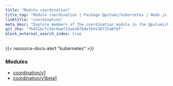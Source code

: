```yaml
---
title: "Module coordination"
title_tag: "Module coordination | Package @pulumi/kubernetes | Node.js SDK"
linktitle: "coordination"
meta_desc: "Explore members of the coordination module in the @pulumi/kubernetes package."
git_sha: "fb431bcfc3ec0aaf13ae387b4a7bfe38715a8fbf"
block_external_search_index: true
---
```


<!-- WARNING: this page was generated by a tool. Do not edit it by hand. -->
<!-- To change it, please see https://github.com/pulumi/docs/tree/master/tools/tscdocgen. -->

{{< resource-docs-alert "kubernetes" >}}


<h3>Modules</h3>
<ul class="api">
    <li><a href="v1/"><span class="symbol module"></span>coordination/v1</a></li>
    <li><a href="v1beta1/"><span class="symbol module"></span>coordination/v1beta1</a></li>
</ul>








